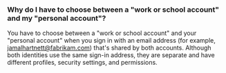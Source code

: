 ### Why do I have to choose between a "work or school account" and my "personal account"?

You have to choose between a "work or school account" and your "personal account" when you sign in with an email address (for example, jamalhartnett@fabrikam.com) that's shared by both accounts. Although both identities use the same sign-in address, they are separate and have different profiles, security settings, and permissions.

